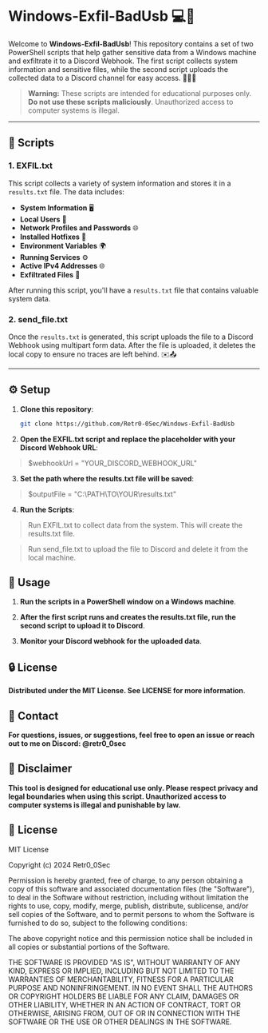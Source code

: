 # Windows-Exfil-BadUsb 💻🔌

Welcome to **Windows-Exfil-BadUsb**! This repository contains a set of two PowerShell scripts that help gather sensitive data from a Windows machine and exfiltrate it to a Discord Webhook. The first script collects system information and sensitive files, while the second script uploads the collected data to a Discord channel for easy access. 🕵️‍♂️🚨

> **Warning:** These scripts are intended for educational purposes only. **Do not use these scripts maliciously**. Unauthorized access to computer systems is illegal.

---

## 📁 Scripts

### 1. **EXFIL.txt**
This script collects a variety of system information and stores it in a `results.txt` file. The data includes:
- **System Information** 🖥️
- **Local Users** 👤
- **Network Profiles and Passwords** 🌐
- **Installed Hotfixes** 🔧
- **Environment Variables** 🌍
- **Running Services** ⚙️
- **Active IPv4 Addresses** 🌐
- **Exfiltrated Files** 📂

After running this script, you'll have a `results.txt` file that contains valuable system data.

### 2. **send_file.txt**
Once the `results.txt` is generated, this script uploads the file to a Discord Webhook using multipart form data. After the file is uploaded, it deletes the local copy to ensure no traces are left behind. ✉️📤

---

## ⚙️ Setup

1. **Clone this repository**:
   ```bash
   git clone https://github.com/Retr0-0Sec/Windows-Exfil-BadUsb
2. **Open the EXFIL.txt script and replace the placeholder with your Discord Webhook URL**:
 
  > $webhookUrl = "YOUR_DISCORD_WEBHOOK_URL"

3. **Set the path where the results.txt file will be saved**:
 
 >  $outputFile = "C:\PATH\TO\YOUR\results.txt"
 
4. **Run the Scripts**:

>Run EXFIL.txt to collect data from the system. This will create the results.txt file.

>Run send_file.txt to upload the file to Discord and delete it from the local machine.

## 📝 Usage
1. **Run the scripts in a PowerShell window on a Windows machine**.

2. **After the first script runs and creates the results.txt file, run the second script to upload it to Discord**.

3. **Monitor your Discord webhook for the uploaded data**.

## 🔒 License
**Distributed under the MIT License. See LICENSE for more information**.

## 💬 Contact
**For questions, issues, or suggestions, feel free to open an issue or reach out to me on Discord: @retr0_0sec**

## 🤖 Disclaimer
**This tool is designed for educational use only. Please respect privacy and legal boundaries when using this script. Unauthorized access to computer systems is illegal and punishable by law.**

## 📜 License
MIT License

Copyright (c) 2024 Retr0_0Sec

Permission is hereby granted, free of charge, to any person obtaining a copy of this software and associated documentation files (the "Software"), to deal in the Software without restriction, including without limitation the rights to use, copy, modify, merge, publish, distribute, sublicense, and/or sell copies of the Software, and to permit persons to whom the Software is furnished to do so, subject to the following conditions:

The above copyright notice and this permission notice shall be included in all copies or substantial portions of the Software.

THE SOFTWARE IS PROVIDED "AS IS", WITHOUT WARRANTY OF ANY KIND, EXPRESS OR IMPLIED, INCLUDING BUT NOT LIMITED TO THE WARRANTIES OF MERCHANTABILITY, FITNESS FOR A PARTICULAR PURPOSE AND NONINFRINGEMENT. IN NO EVENT SHALL THE AUTHORS OR COPYRIGHT HOLDERS BE LIABLE FOR ANY CLAIM, DAMAGES OR OTHER LIABILITY, WHETHER IN AN ACTION OF CONTRACT, TORT OR OTHERWISE, ARISING FROM, OUT OF OR IN CONNECTION WITH THE SOFTWARE OR THE USE OR OTHER DEALINGS IN THE SOFTWARE.
